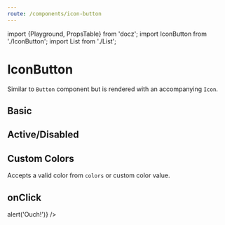```yaml
---
route: /components/icon-button
---
```


import {Playground, PropsTable} from 'docz';
import IconButton from './IconButton';
import List from './List';

# IconButton

Similar to `Button` component but is rendered with an accompanying `Icon`.

<PropsTable of={IconButton} />

## Basic

<Playground>
  <List direction="vertical">
    <IconButton icon="triangle-right" />
    <IconButton icon="triangle-right" label="With Label" />
  </List>
</Playground>

## Active/Disabled

<Playground>
  <List direction="vertical">
    <IconButton active icon="triangle-right" />
    <IconButton disabled icon="triangle-right" />
    <IconButton active disabled icon="triangle-right" />
  </List>
</Playground>

## Custom Colors

Accepts a valid color from `colors` or custom color value.

<Playground>
  <List direction="vertical">
    <IconButton color="green7" icon="triangle-right" label="green7" />
    <IconButton color="red2" icon="triangle-right" label="red2" />
    <IconButton color="#abcdef" icon="triangle-right" label="#abcdef" />
  </List>
</Playground>

## onClick

<Playground>
  <IconButton
    icon="triangle-right"
    label="Click me!"
    onClick={() => alert('Ouch!')}
  />
</Playground>
